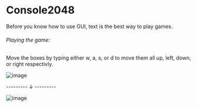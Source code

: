 # Console2048
Before you know how to use GUI, text is the best way to play games.

###### Playing the game:

Move the boxes by typing either w, a, s, or d to move them all up, left, down, or right respectivly. 

![image](https://user-images.githubusercontent.com/90526269/204562335-7a5130ee-4838-4b8c-ae05-74b812847a53.png)

--------- ↓ ---------

![image](https://user-images.githubusercontent.com/90526269/204562596-15e82c2b-fe1d-414f-847c-86722f137ec2.png)
